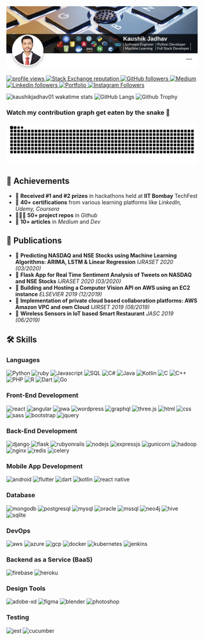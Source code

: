 <a href="https://www.linkedin.com/in/kajadhav">
   <img src="li_cover.png" alt="Kaushik Jadhav Cover" />
</a>
<p align="left">
  <a href="https://github.com/kaushikjadhav01/kaushikjadhav01">
    <img src="https://komarev.com/ghpvc/?username=codemaker2015&color=red" alt="profile views" />
  </a>
  <a href="https://stackoverflow.com/users/21890981">
    <img alt="Stack Exchange reputation" src="https://img.shields.io/stackexchange/stackoverflow/r/21890981?color=orange&label=reputation&logo=stackoverflow">
  </a>
<!--   <a href="https://www.hackerrank.com/codemaker2015">
    <img alt="HackerRank" src="https://img.shields.io/badge/hackerrank-15+-green?color=green&logo=hackerrank">
  </a> -->
  <a href="https://github.com/kaushikjadhav01?tab=followers">
    <img alt="GitHub followers" src="https://img.shields.io/github/followers/kaushikjadhav01?color=yellow&logo=github">
  </a>
  <a href="https://medium.com/@kaushikjadhav01">
    <img alt="Medium" src="https://img.shields.io/badge/medium-75+-green?color=green&logo=medium">
  </a>
  <a href="https://www.linkedin.com/in/kajadhav">
    <img alt="Linkedin followers" src="https://img.shields.io/badge/followers-1.1K-blue?color=blue&logo=linkedin">
  </a>
  <a href="https://kajadhav.me">
    <img alt="Portfolio" src="https://img.shields.io/badge/Portfolio_Views-3000-violet?color=indigo&logo=readme">
  </a>
  <a href="https://www.instagram.com/kaushikjadhav01">
    <img alt="Instagram Followers" src="https://img.shields.io/badge/friends-162-blue?color=violet&logo=instagram">
  </a>
</p>

![kaushikjadhav01 wakatime stats](https://github-readme-stats.vercel.app/api/wakatime?username=codemaker2015&layout=compact&theme=blue-green)
![GitHub Langs](https://github-readme-stats.vercel.app/api/top-langs/?username=kaushikjadhav01&show_icons=true&hide_border=false&theme=jolly&count_private=true&include_all_commits=true&layout=compact)
![Github Trophy](https://github-trophies.vercel.app/?username=kaushikjadhav01&theme=discord)

### Watch my contribution graph get eaten by the snake 🐍

<!-- platane/snk works, it just puts it on a new branch -->
![kaushikjadhav01 snake gif](https://raw.githubusercontent.com/kaushikjadhav01/kaushikjadhav01/output/github-contribution-grid-snake.svg)

## 🏅 Achievements

-    🥇 **Received #1 and #2 prizes** in hackathons held at **IIT Bombay** TechFest
-    📜 **40+ certifications** from various learning platforms like _LinkedIn, Udemy, Coursera_
-    👩🏼‍💻 **50+ project repos** in _Github_
-    📝 **10+ articles** in _Medium_ and _Dev_

## 📕 Publications

-    📰 **Predicting NASDAQ and NSE Stocks using Machine Learning Algorithms: ARIMA, LSTM & Linear Regression**
_IJRASET 2020 (03/2020)_
-    📰 **Flask App for Real Time Sentiment Analysis of Tweets on NASDAQ and NSE Stocks**
_IJRASET 2020 (03/2020)_
-    📰 **Building and Hosting a Computer Vision API on AWS using an EC2 instance**
_ELSEVIER 2019 (12/2019)_
-    📰 **Implementation of private cloud based collaboration platforms: AWS Amazon VPC and own Cloud**
_IJIRSET 2019 (08/2019)_
-    📰 **Wireless Sensors in IoT based Smart Restaurant**
_JASC 2019 (06/2019)_

## 🛠️ Skills

### Languages

![Python](https://img.shields.io/badge/Python-3776AB?style=for-the-badge&logo=python&logoColor=white)
![ruby](https://img.shields.io/badge/Ruby-A10E3B?style=for-the-badge&logo=ruby&logoColor=white)
![Javascript](https://img.shields.io/badge/JavaScript-323330?style=for-the-badge&logo=javascript&logoColor=F7DF1E)
![SQL](https://img.shields.io/badge/sql-62B962?style=for-the-badge&logo=sql&logoColor=white)
![C#](https://img.shields.io/badge/C%23-035375?style=for-the-badge&logo=C%20sharp&logoColor=white)
![Java](https://img.shields.io/badge/Java-5BA8C9?style=for-the-badge&logo=java&logoColor=white)
![Kotlin](https://img.shields.io/badge/Kotlin-851773?style=for-the-badge&logo=kotlin&logoColor=white)
![C](https://img.shields.io/badge/C-317823?style=for-the-badge&logo=C%20&logoColor=white)
![C++](https://img.shields.io/badge/C++-114836?style=for-the-badge&logo=c++&logoColor=white)
![PHP](https://img.shields.io/badge/Php-A10E3B?style=for-the-badge&logo=php&logoColor=white)
![R](https://img.shields.io/badge/R-789CAB?style=for-the-badge&logo=r&logoColor=white)
![Dart](https://img.shields.io/badge/Dart-28B6F6?style=for-the-badge&logo=dart&logoColor=white)
![Go](https://img.shields.io/badge/Go-DD861F?style=for-the-badge&logo=go&logoColor=white)

### Front-End Development

![react](https://img.shields.io/badge/React-20232A?style=for-the-badge&logo=react&logoColor=61DAFB)
![angular](https://img.shields.io/badge/Angular-593D88?style=for-the-badge&logo=angular&logoColor=white)
![pwa](https://img.shields.io/badge/Progressive_Web_App-4285F4?style=for-the-badge&logo=googlechrome&logoColor=white)
![wordpress](https://img.shields.io/badge/Wordpress-000000?style=for-the-badge&logo=wordpress&logoColor=FFFFFF)
![graphql](https://img.shields.io/badge/GraphQL-E434AA?style=for-the-badge&logo=graphql&logoColor=white)
![three.js](https://img.shields.io/badge/Three.js-000000?style=for-the-badge&logo=three.js&logoColor=white)
![html](https://img.shields.io/badge/HTML5-E34F26?style=for-the-badge&logo=html5&logoColor=white)
![css](https://img.shields.io/badge/CSS3-1572B6?style=for-the-badge&logo=css3&logoColor=white)
![sass](https://img.shields.io/badge/SASS-CC6699?style=for-the-badge&logo=sass&logoColor=white)
![bootstrap](https://img.shields.io/badge/Bootstrap-563D7C?style=for-the-badge&logo=bootstrap&logoColor=white)
![jquery](https://img.shields.io/badge/jQuery-0769AD?style=for-the-badge&logo=jquery&logoColor=white)

### Back-End Development

![django](https://img.shields.io/badge/Django-20232A?style=for-the-badge&logo=django&logoColor=white)
![flask](https://img.shields.io/badge/Flask-4EA94B?style=for-the-badge&logo=flask&logoColor=white)
![rubyonrails](https://img.shields.io/badge/Ruby_on_Rails-A10E3B?style=for-the-badge&logo=rubyonrails&logoColor=white)
![nodejs](https://img.shields.io/badge/Node.js-43853D?style=for-the-badge&logo=node.js&logoColor=white)
![expressjs](https://img.shields.io/badge/Express.js-20232A?style=for-the-badge&logo=express&logoColor=white)
![gunicorn](https://img.shields.io/badge/Gunicorn-ff3399?style=for-the-badge&logo=graphql&logoColor=white)
![hadoop](https://img.shields.io/badge/Hadoop-cc9900?style=for-the-badge&logo=hadoop&logoColor=white)
![nginx](https://img.shields.io/badge/Nginx-009900?style=for-the-badge&logo=nginx&logoColor=white)
![redis](https://img.shields.io/badge/Redis-cc0000?style=for-the-badge&logo=redis&logoColor=white)
![celery](https://img.shields.io/badge/Celery-66ff66?style=for-the-badge&logo=celery&logoColor=white)

### Mobile App Development

![android](https://img.shields.io/badge/Android-66ff66?style=for-the-badge&logo=android&logoColor=white)
![flutter](https://img.shields.io/badge/Flutter-28B6F6?style=for-the-badge&logo=flutter&logoColor=white)
![dart](https://img.shields.io/badge/Dart-3366cc?style=for-the-badge&logo=dart&logoColor=white)
![kotlin](https://img.shields.io/badge/Kotlin-cc0000?style=for-the-badge&logo=kotlin&logoColor=white)
![react native](https://img.shields.io/badge/React%20Native-2C2E3B?style=for-the-badge&logo=react&logoColor=white)

### Database

![mongodb](https://img.shields.io/badge/MongoDB-4EA94B?style=for-the-badge&logo=mongodb&logoColor=white)
![postgresql](https://img.shields.io/badge/PostgreSQL-316192?style=for-the-badge&logo=postgresql&logoColor=white)
![mysql](https://img.shields.io/badge/MySQL-cc6600?style=for-the-badge&logo=mysql&logoColor=white)
![oracle](https://img.shields.io/badge/Oracle-990000?style=for-the-badge&logo=oracle&logoColor=white)
![mssql](https://img.shields.io/badge/MS_SQL-999966?style=for-the-badge&logo=microsoft-sql-server&logoColor=white)
![neo4j](https://img.shields.io/badge/Neo4j-1BACEE?style=for-the-badge&logo=neo4j&logoColor=white)
![hive](https://img.shields.io/badge/Hive-cc9900?style=for-the-badge&logo=hive&logoColor=white)
![sqlite](https://img.shields.io/badge/SQLite-0099ff?style=for-the-badge&logo=sqlite&logoColor=white)

### DevOps

![aws](https://img.shields.io/badge/AWS-232F3E?style=for-the-badge&logo=amazon-aws&logoColor=white)
![azure](https://img.shields.io/badge/Azure-0089D6?style=for-the-badge&logo=microsoft-azure&logoColor=white)
![gcp](https://img.shields.io/badge/GCP-4285F4?style=for-the-badge&logo=google-cloud&logoColor=whit)
![docker](https://img.shields.io/badge/Docker-006699?style=for-the-badge&logo=docker&logoColor=white)
![kubernetes](https://img.shields.io/badge/Kubernetes-0066cc?style=for-the-badge&logo=kubernetes&logoColor=white)
![jenkins](https://img.shields.io/badge/Jenkins-cc6600?style=for-the-badge&logo=jenkins&logoColor=white)

### Backend as a Service (BaaS)

![firebase](https://img.shields.io/badge/Firebase-ffaa00?style=for-the-badge&logo=Firebase&logoColor=white)
![heroku](https://img.shields.io/badge/Heroku-430098?style=for-the-badge&logo=heroku&logoColor=white)

### Design Tools

![adobe-xd](https://img.shields.io/badge/adobe_xd-470137?style=for-the-badge&logo=adobe-xd&logoColor=white)
![figma](https://img.shields.io/badge/figma-000000?style=for-the-badge&logo=figma&logoColor=white)
![blender](https://img.shields.io/badge/Blender-ff9900?style=for-the-badge&logo=blender&logoColor=white)
![photoshop](https://img.shields.io/badge/Photoshop-3366cc?style=for-the-badge&logo=adobe%20photoshop&logoColor=white)

### Testing

![jest](https://img.shields.io/badge/Jest-C21325?style=for-the-badge&logo=jest&logoColor=white)
![cucumber](https://img.shields.io/badge/Cucmber-4EA94B?style=for-the-badge&logo=cucumber&logoColor=white)
